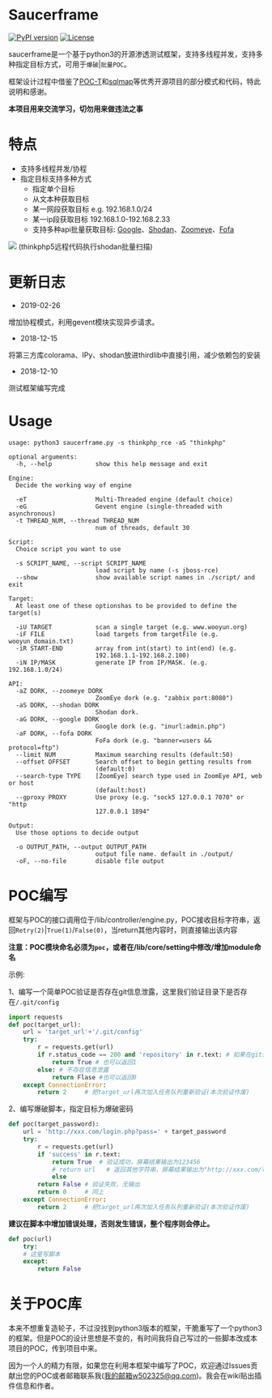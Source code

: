 # Saucerframe
[![PyPI version](https://img.shields.io/badge/python-3-blue.svg)](https://www.python.org/)  [![License](https://img.shields.io/badge/license-GPLv2-red.svg)](https://raw.githubusercontent.com/sqlmapproject/sqlmap/master/LICENSE) 

saucerframe是一个基于python3的开源渗透测试框架，支持多线程并发，支持多种指定目标方式，可用于`爆破`|`批量POC`。

框架设计过程中借鉴了[POC-T](https://github.com/Xyntax/POC-T)和[sqlmap](https://github.com/sqlmapproject/sqlmap)等优秀开源项目的部分模式和代码，特此说明和感谢。

**本项目用来交流学习，切勿用来做违法之事**

# 特点

- 支持多线程并发/协程
- 指定目标支持多种方式
    - 指定单个目标
    - 从文本种获取目标
    - 某一网段获取目标 e.g. 192.168.1.0/24
    - 某一ip段获取目标 192.168.1.0-192.168.2.33
    - 支持多种api批量获取目标: [Google](https://cse.google.com/cse)、[Shodan](https://www.shodan.io/)、[Zoomeye](https://www.zoomeye.org/)、[Fofa](https://fofa.so)

![](https://github.com/saucer-man/saucerframe/blob/master/doc/eg1.png)
(thinkphp5远程代码执行shodan批量扫描)

# 更新日志
- 2019-02-26

增加协程模式，利用gevent模块实现异步请求。

- 2018-12-15 

将第三方库colorama、IPy、shodan放进thirdlib中直接引用，减少依赖包的安装

- 2018-12-10 

测试框架编写完成

# Usage


```
usage: python3 saucerframe.py -s thinkphp_rce -aS "thinkphp"

optional arguments:
  -h, --help            show this help message and exit

Engine:
  Decide the working way of engine

  -eT                   Multi-Threaded engine (default choice)
  -eG                   Gevent engine (single-threaded with asynchronous)
  -t THREAD_NUM, --thread THREAD_NUM
                        num of threads, default 30

Script:
  Choice script you want to use

  -s SCRIPT_NAME, --script SCRIPT_NAME
                        load script by name (-s jboss-rce)
  --show                show available script names in ./script/ and exit

Target:
  At least one of these optionshas to be provided to define the target(s)

  -iU TARGET            scan a single target (e.g. www.wooyun.org)
  -iF FILE              load targets from targetFile (e.g. wooyun_domain.txt)
  -iR START-END         array from int(start) to int(end) (e.g.
                        192.168.1.1-192.168.2.100)
  -iN IP/MASK           generate IP from IP/MASK. (e.g. 192.168.1.0/24)

API:
  -aZ DORK, --zoomeye DORK
                        ZoomEye dork (e.g. "zabbix port:8080")
  -aS DORK, --shodan DORK
                        Shodan dork.
  -aG DORK, --google DORK
                        Google dork (e.g. "inurl:admin.php")
  -aF DORK, --fofa DORK
                        FoFa dork (e.g. "banner=users && protocol=ftp")
  --limit NUM           Maximum searching results (default:50)
  --offset OFFSET       Search offset to begin getting results from
                        (default:0)
  --search-type TYPE    [ZoomEye] search type used in ZoomEye API, web or host
                        (default:host)
  --gproxy PROXY        Use proxy (e.g. "sock5 127.0.0.1 7070" or "http
                        127.0.0.1 1894"

Output:
  Use those options to decide output

  -o OUTPUT_PATH, --output OUTPUT_PATH
                        output file name. default in ./output/
  -oF, --no-file        disable file output
```

# POC编写

框架与POC的接口调用位于/lib/controller/engine.py，POC接收目标字符串，返回`Retry(2)`|`True(1)`/`False(0)`，当return其他内容时，则直接输出该内容

**注意：POC模块命名必须为`poc`，或者在/lib/core/setting中修改/增加module命名**

示例:

1、编写一个简单POC验证是否存在git信息泄露，这里我们验证目录下是否存在`/.git/config`

```python
import requests
def poc(target_url):
    url = 'target_url'+'/.git/config'
    try:
        r = requests.get(url)
        if r.status_code == 200 and 'repository' in r.text: # 如果在git信息泄露
            return True # 也可以返回1
        else: # 不存在信息泄露
            return Flase #也可以返回0
    except ConnectionError:
        return 2     # 把target_url再次加入任务队列重新验证(本次验证作废)
```

2、编写爆破脚本，指定目标为爆破密码

```python
def poc(target_password):
    url = 'http://xxx.com/login.php?pass=' + target_password
    try:
        r = requests.get(url)
        if 'success' in r.text:
            return True  # 验证成功，屏幕结果输出为123456
            # return url   # 返回其他字符串，屏幕结果输出为"http://xxx.com/login.php?pass=123456"
            else
        return False # 验证失败，无输出
        return 0     # 同上
    except ConnectionError:
        return 2     # 把target_url再次加入任务队列重新验证(本次验证作废)
```

**建议在脚本中增加错误处理，否则发生错误，整个程序则会停止。**

```python
def poc(url)
    try:
    # 这里写脚本
    except:
        return False
```
# 关于POC库

本来不想重复造轮子，不过没找到python3版本的框架，干脆重写了一个python3的框架。但是POC的设计思想是不变的，有时间我将自己写过的一些脚本改成本项目的POC，传到项目中来。

因为一个人的精力有限，如果您在利用本框架中编写了POC，欢迎通过Issues贡献出您的POC或者邮箱联系我(我的邮箱w502325@qq.com)。我会在wiki贴出插件信息和作者。

